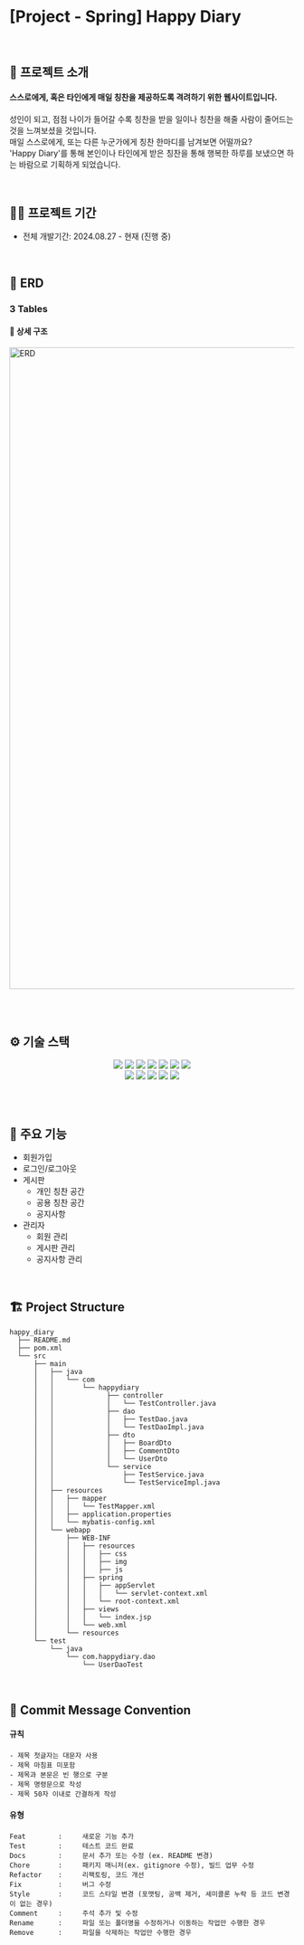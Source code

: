 # [Project - Spring] Happy Diary

</br>

## 🔎 프로젝트 소개
#### 스스로에게, 혹은 타인에게 매일 칭찬을 제공하도록 격려하기 위한 웹사이트입니다. </br>
성인이 되고, 점점 나이가 들어갈 수록 칭찬을 받을 일이나 칭찬을 해줄 사람이 줄어드는 것을 느껴보셨을 것입니다. </br> 
매일 스스로에게, 또는 다른 누군가에게 칭찬 한마디를 남겨보면 어떨까요? </br>
'Happy Diary'를 통해 본인이나 타인에게 받은 칭찬을 통해 행복한 하루를 보냈으면 하는 바람으로 기획하게 되었습니다.

</br>

## 🏃‍♂️ 프로젝트 기간
- 전체 개발기간: 2024.08.27 - 현재 (진행 중)

</br>

## 📁 ERD
### 3 Tables
#### 📌 상세 구조
<img width="1135" alt="ERD" src="https://github.com/user-attachments/assets/b025d908-96bf-4822-961a-944ffddee235">

</br></br>

## ⚙ 기술 스택  
<div align=center>
  <img src="https://img.shields.io/badge/java-FF7800?style=for-the-badge&logo=OpenJDK&logoColor=white">
  <img src="https://img.shields.io/badge/spring-6DB33F?style=for-the-badge&logo=spring&logoColor=white">
  <img src="https://img.shields.io/badge/Spring Security-6DB33F?style=for-the-badge&logo=Spring Security&logoColor=white">
  <img src="https://img.shields.io/badge/JUnit5-25A162?style=for-the-badge&logo=JUnit5&logoColor=white">
  <img src="https://img.shields.io/badge/javascript-F7DF1E?style=for-the-badge&logo=javascript&logoColor=black">
  <img src="https://img.shields.io/badge/css-1572B6?style=for-the-badge&logo=css3&logoColor=white">
  <img src="https://img.shields.io/badge/html5-E34F26?style=for-the-badge&logo=html5&logoColor=white"> <br>
  <img src="https://img.shields.io/badge/mysql-4479A1?style=for-the-badge&logo=mysql&logoColor=white">
  <img src="https://img.shields.io/badge/mybatis-EF2D5E?style=for-the-badge&logo=mybatis&logoColor=white">
    <img src="https://img.shields.io/badge/apachetomcat-F8DC75?style=for-the-badge&logo=apachetomcat&logoColor=white">
  <img src="https://img.shields.io/badge/git-F05032?style=for-the-badge&logo=git&logoColor=white">
  <img src="https://img.shields.io/badge/github-181717?style=for-the-badge&logo=github&logoColor=white">
</div> 

</br></br>

## 🔮 주요 기능
* 회원가입
* 로그인/로그아웃
* 게시판
  - 개인 칭찬 공간
  - 공용 칭찬 공간
  - 공지사항
* 관리자
  - 회원 관리
  - 게시판 관리
  - 공지사항 관리

</br>
 
## 🏗 Project Structure
```
happy_diary
  ├── README.md
  ├── pom.xml
  └── src
      ├── main
      │   ├── java
      │   │   └── com
      │   │       └── happydiary
      │   │             ├── controller
      │   │             │   └── TestController.java
      │   │             ├── dao
      │   │             │   ├── TestDao.java
      │   │             │   └── TestDaoImpl.java
      │   │             ├── dto
      │   │             │   ├── BoardDto
      │   │             │   ├── CommentDto
      │   │             │   └── UserDto
      │   │             └── service
      │   │                 ├── TestService.java
      │   │                 └── TestServiceImpl.java
      │   ├── resources
      │   │   ├── mapper
      │   │   │   └── TestMapper.xml
      │   │   ├── application.properties
      │   │   └── mybatis-config.xml
      │   └── webapp
      │       ├── WEB-INF
      │       │   ├── resources
      │       │   │   ├── css
      │       │   │   ├── img
      │       │   │   ├── js      
      │       │   ├── spring
      │       │   │   ├── appServlet
      │       │   │   │   └── servlet-context.xml
      │       │   │   └── root-context.xml
      │       │   ├── views
      │       │   │   └── index.jsp
      │       │   └── web.xml
      │       └── resources
      └── test
          └── java
              └── com.happydiary.dao
                  └── UserDaoTest
```

</br>

## 📄 Commit Message Convention

#### 규칙
```
- 제목 첫글자는 대문자 사용
- 제목 마침표 미포함
- 제목과 본문은 빈 행으로 구분
- 제목 명령문으로 작성
- 제목 50자 이내로 간결하게 작성
```

#### 유형
```
Feat        :     새로운 기능 추가
Test        :     테스트 코드 완료
Docs        :     문서 추가 또는 수정 (ex. README 변경)
Chore       :     패키지 매니저(ex. gitignore 수정), 빌드 업무 수정 
Refactor    :     리팩토링, 코드 개선
Fix         :     버그 수정
Style       :     코드 스타일 변경 (포맷팅, 공백 제거, 세미콜론 누락 등 코드 변경이 없는 경우)
Comment     :     주석 추가 및 수정
Rename      :     파일 또는 폴더명을 수정하거나 이동하는 작업만 수행한 경우
Remove      :     파일을 삭제하는 작업만 수행한 경우
